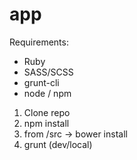 app
===

Requirements:
- Ruby
- SASS/SCSS
- grunt-cli
- node / npm

1. Clone repo
2. npm install
3. from /src -> bower install
4. grunt (dev/local)
